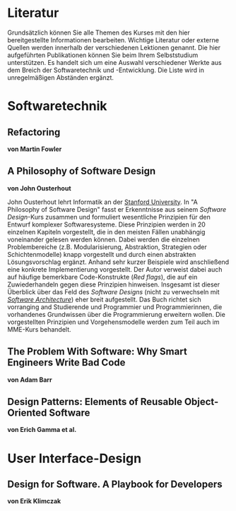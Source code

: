 # Literatur

Grundsätzlich können Sie alle Themen des Kurses mit den hier bereitgestellte Informationen bearbeiten. Wichtige Literatur oder externe Quellen werden innerhalb der verschiedenen Lektionen genannt. Die hier aufgeführten Publikationen können Sie beim Ihrem Selbststudium unterstützen. Es handelt sich um eine Auswahl verschiedener Werkte aus dem Breich der Softwaretechnik und -Entwicklung. Die Liste wird in unregelmäßigen Abständen ergänzt. 

# Softwaretechnik

## Refactoring
**von Martin Fowler**

## A Philosophy of Software Design 
**von John Ousterhout**

John Ousterhout lehrt Informatik an der [Stanford University](https://web.stanford.edu/~ouster/cgi-bin/home.php). In "A Philosophy of Software Design" fasst er Erkenntnisse aus seinem *Software Design*-Kurs zusammen und formuliert wesentliche Prinzipien für den Entwurf komplexer Softwaresysteme. Diese Prinzipien werden in 20 einzelnen Kapiteln vorgestellt, die in den meisten Fällen unabhängig voneinander gelesen werden können. Dabei werden die einzelnen Problembereiche (z.B. Modularisierung, Abstraktion, Strategien oder Schichtenmodelle) knapp vorgestellt und durch einen abstrakten Lösungsvorschlag ergänzt. Anhand sehr kurzer Beispiele wird anschließend eine konkrete Implementierung vorgestellt. Der Autor verweist dabei auch auf häufige bemerkbare Code-Konstrukte (*Red flags*), die auf ein Zuwiederhandeln gegen diese Prinzipien hinweisen. Insgesamt ist dieser Überblick über das Feld des *Software Designs* (nicht zu verwechseln mit [*Software Architecture*](https://stackoverflow.com/questions/704855/software-design-vs-software-architecture#704909)) eher breit aufgestellt. Das Buch richtet sich vorranging and Studierende und Programmier und Programmierinnen, die vorhandenes Grundwissen über die Programmierung erweitern wollen. Die vorgestellten Prinzipien und Vorgehensmodelle werden zum Teil auch im MME-Kurs behandelt. 

## The Problem With Software: Why Smart Engineers Write Bad Code
**von Adam Barr**

## Design Patterns: Elements of Reusable Object-Oriented Software
**von Erich Gamma et al.**

# User Interface-Design

## Design for Software. A Playbook for Developers
**von Erik Klimczak**